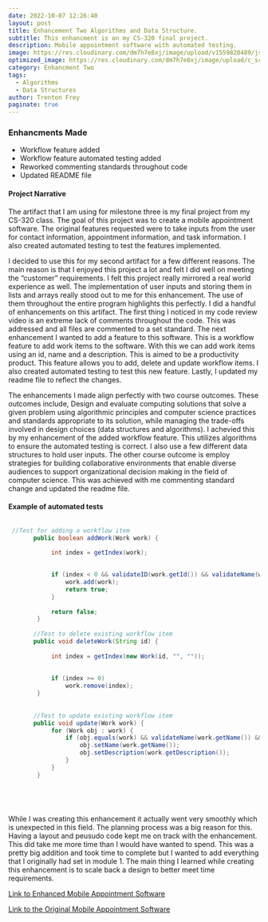 ```yaml
---
date: 2022-10-07 12:26:40
layout: post
title: Enhancement Two Algorithms and Data Structure.
subtitle: This enhancment is on my CS-320 final project.
description: Mobile appointment software with automated testing.
image: https://res.cloudinary.com/dm7h7e8xj/image/upload/v1559820489/js-code_n83m7a.jpg
optimized_image: https://res.cloudinary.com/dm7h7e8xj/image/upload/c_scale,w_380/v1559820489/js-code_n83m7a.jpg
category: Enhancment Two
tags:
  - Algorithms
  - Data Structures
author: Trenton Frey
paginate: true
---
```


### Enhancments Made

* Workflow feature added
* Workflow feature automated testing added
* Reworked commenting standards throughout code
* Updated README file

#### Project Narrative

  The artifact that I am using for milestone three is my final project from my CS-320 class. The goal of this project was to create a mobile appointment software. The original features requested were to take inputs from the user for contact information, appointment information, and task information. I also created automated testing to test the features implemented.

  I decided to use this for my second artifact for a few different reasons. The main reason is that I enjoyed this project a lot and felt I did well on meeting the “customer” requirements. I felt this project really mirrored a real world experience as well. The implementation of user inputs and storing them in lists and arrays really stood out to me for this enhancement. The use of them throughout the entire program highlights this perfectly. I did a handful of enhancements on this artifact. The first thing I noticed in my code review video is an extreme lack of comments throughout the code. This was addressed and all files are commented to a set standard. The next enhancement I wanted to add a feature to this software. This is a workflow feature to add work items to the software. With this we can add work items using an id, name and a description. This is aimed to be a productivity product. This feature allows you to add, delete and update workflow items. I also created automated testing to test this new feature. Lastly, I updated my readme file to reflect the changes.
  
  The enhancements I made align perfectly with two course outcomes. These outcomes include, Design and evaluate computing solutions that solve a given problem using algorithmic principles and computer science practices and standards appropriate to its solution, while managing the trade-offs involved in design choices (data structures and algorithms). I achevied this by my enhancement of the added workflow feature. This utilizes algorithms to ensure the automated testing is correct. I also use a few different data structures to hold user inputs. The other course outcome is employ strategies for building collaborative environments that enable diverse audiences to support organizational decision making in the field of computer science. This was achieved with me commenting standard change and updated the readme file.
  
#### Example of automated tests
```java

 //Test for adding a workflow item
	   public boolean addWork(Work work) {
	       
	        int index = getIndex(work);

	        
	        if (index < 0 && validateID(work.getId()) && validateName(work.getName()) && validateDescription(work.getDescription())) {
	            work.add(work);
	            return true;
	        }
	        
	        return false;
	    }
	   
	   //Test to delete existing workflow item
	   public void deleteWork(String id) {
	        
	        int index = getIndex(new Work(id, "", ""));
	        
	        
	        if (index >= 0)
	            work.remove(index);
	    }
	   
	   
	   //Test to update existing workflow item
	   public void update(Work work) {
	        for (Work obj : work) {
	            if (obj.equals(work) && validateName(work.getName()) && validateDescription(work.getDescription())) {
	                obj.setName(work.getName());
	                obj.setDescription(work.getDescription());
	            }
	        }
	    }



  
```

<!--page-->
  
  
  While I was creating this enhancement it actually went very smoothly which is unexpected in this field. The planning process was a big reason for this. Having a layout and peusudo code kept me on track with the enhancement. This did take me more time than I would have wanted to spend. This was a pretty big addition and took time to complete but I wanted to add everything that I originally had set in module 1. The main thing I learned while creating this enhancement is to scale back a design to better meet time requirements. 
  
<a href="https://github.com/TrentonFrey/TrentonFrey.github.io/tree/master/MobileApportmentSoftware">Link to Enhanced Mobile Appointment Software </a>

<a href="https://github.com/TrentonFrey/TrentonFrey.github.io/tree/master/cs-320-main(OLD)">Link to the Original Mobile Appointment Software </a>






